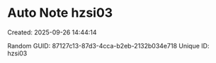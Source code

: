 ﻿# Auto Note hzsi03
Created: 2025-09-26 14:44:14

Random GUID: 87127c13-87d3-4cca-b2eb-2132b034e718
Unique ID: hzsi03
